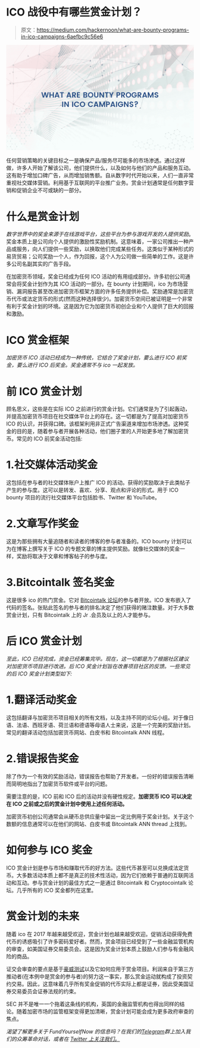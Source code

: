 # ICO 战役中有哪些赏金计划？

> 原文：<https://medium.com/hackernoon/what-are-bounty-programs-in-ico-campaigns-6aefbc9c56e6>

![](img/74df0c07c6157a47b602387214695a46.png)

任何营销策略的关键目标之一是确保产品/服务尽可能多的市场渗透。通过这样做，许多人开始了解该公司，他们提供什么，以及如何与他们的产品和服务互动。这有助于增加口碑广告，从而增加销售额。自从数字时代开始以来，人们一直非常重视社交媒体营销。利用基于互联网的平台推广业务。赏金计划通常是任何数字营销和促销企业不可或缺的一部分。

# 什么是赏金计划

*数字世界中的奖金来源于在线游戏平台，这些平台为参与游戏开发的人提供奖励*。奖金本质上是公司向个人提供的激励性奖励机制。这意味着，一家公司推出一种产品或服务，向人们提供一些奖励，以换取他们完成某些任务。这类似于某种形式的易货贸易；公司奖励一个人，作为回报，这个人为公司做一些简单的工作。这是许多公司名副其实的广告手段。

在加密货币领域，奖金已经成为任何 ICO 活动的有用组成部分。许多初创公司通常会将奖金计划作为其 ICO 活动的一部分。在 bounty 计划期间，ico 为市场营销、漏洞报告甚至改进加密货币框架方面的许多任务提供补偿。奖励通常是加密货币代币或法定货币的形式(然而这种选择很少)。加密货币空间已被证明是一个非常有利于奖金计划的环境。这是因为它为加密货币初创企业和个人提供了巨大的回报和激励。

# ICO 赏金框架

*加密货币 ICO 活动已经成为一种传统，它结合了奖金计划，要么进行 ICO 前奖金，要么进行 ICO 后奖金。奖金通常不与 ico 一起发放。*

# 前 ICO 赏金计划

顾名思义，这些是在实际 ICO 之前进行的赏金计划。它们通常是为了引起轰动，并提高加密货币项目在社交媒体平台上的存在。这一切都是为了提高对加密货币 ICO 的认识，并获得口碑。该框架利用非正式广告渠道来增加市场渗透。这种奖金的目的是，随着参与者开展各种活动，他们圈子里的人开始更多地了解加密货币。常见的 ICO 前奖金活动包括:

# 1.社交媒体活动奖金

这包括在参与者的社交媒体账户上推广 ICO 的活动。获得的奖励取决于此类帖子产生的参与度。这可以是转发、喜欢、分享、观点和评论的形式。用于 ICO bounty 项目的流行社交媒体平台包括脸书、Twitter 和 YouTube。

# 2.文章写作奖金

这是为那些拥有大量追随者和读者的博客的参与者准备的。ICO bounty 计划可以为在博客上撰写关于 ICO 的专题文章的博主提供奖励。就像社交媒体的奖金一样，奖励将取决于文章和博客帖子的参与度。

# 3.Bitcointalk 签名奖金

这是很多 ico 的热门赏金。它对 [Bitcointalk 论坛](http://bit.ly/2KWCTpN)的参与者开放。ICO 发布嵌入了代码的签名。张贴此签名的参与者的排名决定了他们获得的赌注数量。对于大多数赏金计划，只有 Bitcointalk 上的 Jr .会员及以上的人才能参与。

# 后 ICO 赏金计划

*至此，ICO 已经完成，资金已经筹集完毕。现在，这一切都是为了根据社区建议对加密货币项目进行改进。后 ICO 奖金计划旨在改善项目社区的反馈。一些常见的后 ICO 奖金计划类型如下:*

# 1.翻译活动奖金

这包括翻译与加密货币项目相关的所有文档，以及主持不同的论坛小组。对于像日语、法语、西班牙语、荷兰语和德语等母语人士来说，这是一个完美的奖励计划。常见的翻译活动包括加密货币网站、白皮书和 Bitcointalk ANN 线程。

# 2.错误报告奖金

除了作为一个有效的奖励活动，错误报告也帮助了开发者。一份好的错误报告清晰而简明地指出了加密货币软件或平台的问题。

需要注意的是，ICO 前和 ICO 后的活动并没有硬性规定。**加密货币 ICO 可以决定在 ICO 之前或之后的赏金计划中使用上述任何活动。**

加密货币初创公司通常会从硬币总供应量中留出一定比例用于奖金计划。关于这个数额的信息通常可以在他们的网站、白皮书或 Bitcointalk ANN thread 上找到。

# 如何参与 ICO 奖金

ICO 赏金计划是参与市场和赚取代币的好方法。这些代币甚至可以兑换成法定货币。大多数活动本质上都不是真正的技术性活动，因为它们依赖于普通的互联网活动和互动。参与赏金计划的最佳方式之一是通过 Bitcointalk 和 Cryptocointalk 论坛。几乎所有的 ICO 奖金都列在这里。

# 赏金计划的未来

随着 ico 在 2017 年越来越受欢迎，赏金计划也越来越受欢迎。促销活动获得免费代币的诱惑吸引了许多密码爱好者。然而，赏金项目已经受到了一些金融监管机构的审查，如美国证券交易委员会。这是因为奖金计划本质上鼓励人们参与有金融风险的商品。

证交会审查的要点是基于[豪威测试](https://www.coinist.io/the-howey-test-the-sec-and-ico/)以及它如何应用于赏金项目。利润来自于第三方推动者(在本例中是赏金的参与者)的努力这一事实，那么赏金运动就构成了投资契约交易。因此，这意味着几乎所有奖金促销的代币实际上都是证券，因此受美国证券交易委员会证券法规的约束。

SEC 并不是唯一一个拖着这条线的机构，英国的金融监管机构也得出同样的结论。随着加密市场的监管框架变得更加清晰，赏金计划可能会成为更多政府审查的焦点。

*渴望了解更多关于 FundYourselfNow 的信息吗？在我们的*[*Telegram*](https://t.me/fundyourselfnow)*群上加入我们的众筹革命对话，或者在* [*Twitter 上关注我们。*](https://twitter.com/fundyourselfnow)